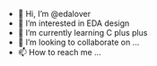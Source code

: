 - 👋 Hi, I’m @edalover
- 👀 I’m interested in EDA design
- 🌱 I’m currently learning C plus plus
- 💞️ I’m looking to collaborate on ...
- 📫 How to reach me ...

<!---
edalover/edalover is a ✨ special ✨ repository because its `README.md` (this file) appears on your GitHub profile.
You can click the Preview link to take a look at your changes.
--->
